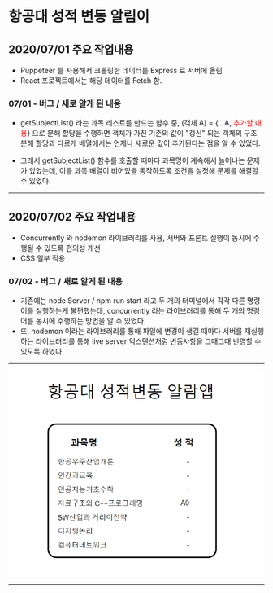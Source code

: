 # 항공대 성적 변동 알림이

## 2020/07/01 주요 작업내용
- Puppeteer 를 사용해서 크롤링한 데이터를 Express 로 서버에 올림
- React 프로젝트에서는 해당 데이터를 Fetch 함.

### 07/01 - 버그 / 새로 알게 된 내용
- getSubjectList() 라는 과목 리스트를 만드는 함수 중, (객체 A) = {...A, <span style = "color: red;">추가할 내용</span>} 으로 분해 할당을 수행하면 객체가 가진 기존의 값이 "갱신" 되는 객체의 구조 분해 할당과 다르게 배열에서는 언제나 새로운 값이 추가된다는 점을 알 수 있었다.   

- 그래서 getSubjectList() 함수를 호출할 때마다 과목명이 계속해서 늘어나는 문제가 있었는데, 이를 과목 배열이 비어있을  동작하도록 조건을 설정해 문제를 해결할 수 있었다.

---

## 2020/07/02 주요 작업내용
- Concurrently 와 nodemon 라이브러리를 사용, 서버와 프론트 실행이 동시에 수행될 수 있도록 편의성 개선
- CSS 일부 적용

### 07/02 - 버그 / 새로 알게 된 내용
- 기존에는 node Server / npm run start 라고 두 개의 터미널에서 각각 다른 명령어를 실행하는게 불편했는데, concurrently 라는 라이브러리를 통해 두 개의 명령어를 동시에 수행하는 방법을 알 수 있었다.
- 또, nodemon 이라는 라이브러리를 통해 파일에 변경이 생길 때마다 서버를 재실행하는 라이브러리를 통해 live server 익스텐션처럼 변동사항을 그때그때 반영할 수 있도록 하였다.

---

<img src = "./proto.PNG" width = "500"/>

---
